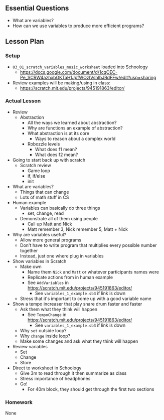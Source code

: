 ## Essential Questions

- What are variables?
- How can we use variables to produce more efficient programs?

## Lesson Plan

### Setup

- `03_01_scratch_variables_music_worksheet` loaded into Schoology
    - https://docs.google.com/document/d/1cqOEC-Pe_SCRW4azhxbGKTaH1JpfWOzIVshIbJRdFFw/edit?usp=sharing
- Review examples will be making/using in class:
    - https://scratch.mit.edu/projects/945191863/editor/

### Actual Lesson

- Review
    - Abstraction
        - All the ways we learned about abstraction?
        - Why are functions an example of abstraction?
        - What abstraction is at its core
            - Ways to reason about a complex world
        - Robozzle levels
            - What does f1 mean?
            - What does f2 mean?
- Going to start back up with scratch
    - Scratch review
        - Game loop
        - if, if/else
        - init
- What are variables?
    - Things that can change
    - Lots of math stuff in CS
- Human example
    - Variables can basically do three things
        - set, change, read
    - Demonstrate all of them using people
        - Call up Matt and Nick
        - Matt remember 3, Nick remember 5, Matt + Nick
- Why are variables useful?
    - Allow more general programs
    - Don't have to write program that multiplies every possible number together
    - Instead, just one where plug in variables
- Show variables in Scratch
    - Make own
        - Name them `Nick` and `Matt` or whatever participants names were
        - Replicate actions from in human example
        - See `AddVariables` in https://scratch.mit.edu/projects/945191863/editor/
            - See `variables_1_example.sb3` if link is down
    - Stress that it's important to come up with a good variable name
- Show a tempo increaser that play snare drum faster and faster
    - Ask them what they think will happen
        - See `TempoChange` in https://scratch.mit.edu/projects/945191863/editor/
            - See `variables_1_example.sb3` if link is down
    - Why `set` outside loop?
    - Why `change` inside loop?
    - Make some changes and ask what they think will happen
- Review variables
    - Set
    - Change
    - Store
- Direct to worksheet in Schoology
    - Give 3m to read through it then summarize as class
    - Stress importance of headphones
    - Go!
        - For 40m block, they should get through the first two sections

### Homework

None
